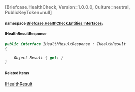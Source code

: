 <h4 style='color: gray;margin:0; padding:0;'> [Briefcase.HealthCheck, Version=1.0.0.0, Culture=neutral, PublicKeyToken=null]</h4>

#### <small>namespace [Briefcase.HealthCheck.Entities.Interfaces](..\Namespace\Briefcase.HealthCheck.Entities.Interfaces.md);</small>

#### <small>IHealthResultResponse</small>

<i>

```csharp
public interface IHealthResultResponse : IHealthResult
{

	Object Result { get; }
}
```

</i>


#### <small>Related items</small>

[IHealthResult](IHealthResult.md)